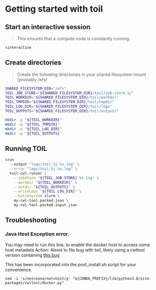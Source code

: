 # Getting started with toil

## Start an interactive session
> This ensures that a compute node is constantly running.
>
```bash
sinteractive
```

## Create directories
> Create the following directories in your shared filesystem mount (probably /efs)

```bash
SHARED_FILESYSTEM_DIR="/efs"
TOIL_JOB_STORE="${SHARED_FILESYSTEM_DIR}/toil/job-store.%j"
TOIL_WORKDIR="${SHARED_FILESYSTEM_DIR}/toil/workdir"
TOIL_TMPDIR="${SHARED_FILESYSTEM_DIR}/toil/tmpdir"
TOIL_LOG_DIR="${SHARED_FILESYSTEM_DIR}/toil/logs"
TOIL_OUTPUTS="${SHARED_FILESYSTEM_DIR}/toil/outputs"
```

```bash
mkdir -p "${TOIL_WORKDIR}"
mkdir -p "${TOIL_TMPDIR}"
mkdir -p "${TOIL_LOG_DIR}"
mkdir -p "${TOIL_OUTPUTS}"
```

## Running TOIL

```bash
srun 
  --output "logs/toil.%j.%s.log" \
  --error "logs/toil.%j.%s.log" \
  toil-cwl-runner \
    --jobStore "${TOIL_JOB_STORE}.%s.log" \
    --workDir "${TOIL_WORKDIR}" \
    --outdir "${TOIL_OUTPUTS}" \
    --writeLogs "${TOIL_LOG_DIR}" \
    --batchSystem slurm \
    my-cwl-tool.packed.json \
    my-cwl-tool.packed.input.json
```

## Troubleshooting

### Java Host Exception error.

You may need to run this line, to enable the docker host to access some host metadata
Action: Alexis to file bug with toil, likely using a cwltool version containing [this bug](https://github.com/common-workflow-language/cwltool/issues/1139)

This has been incorporated into the post_install.sh script for your convenience.

```
sed -i 's/net=none/net=host/g' "${CONDA_PREFIX}/lib/python3.8/site-packages/cwltool/docker.py"
```




